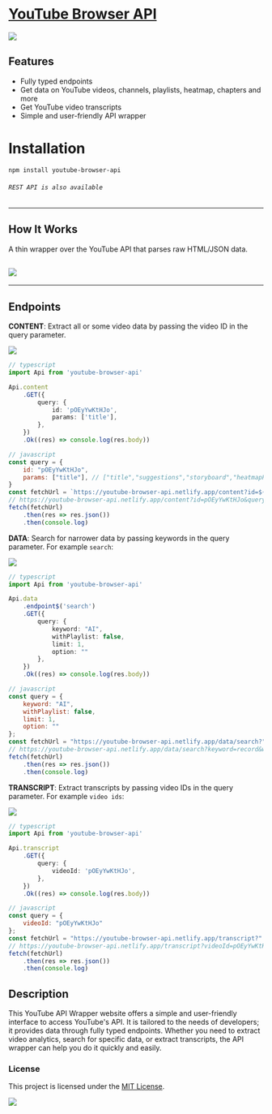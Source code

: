 <meta name="description" content="Access YouTube's videos, channels, playlists and more through our YouTube API Wrapper website. Our API wrapper offers content, data, and transcript endpoints with a simple interface tailored to your needs." />
<meta name="keywords" content="YouTube API, YouTube API Wrapper, video data, transcripts, channels, playlists, data endpoints, content endpoints, HTML data, simple interface, user-friendly." />

# [YouTube Browser API](https://youtube-browser-api.netlify.app/)
<a href="https://youtube-browser-api.netlify.app/" target="_blank"><img src="https://img.shields.io/badge/youtube browser api-website-green"></a>

## Features
- Fully typed endpoints
- Get data on YouTube videos, channels, playlists, heatmap, chapters and more
- Get YouTube video transcripts
- Simple and user-friendly API wrapper

# Installation
```bash
npm install youtube-browser-api
```
###### `REST API is also available`

---

## How It Works
A thin wrapper over the YouTube API that parses raw HTML/JSON data.

## <a href="https://github.com/kauderk/youtube-browser-api/wiki" target="_blank"><img src="https://img.shields.io/badge/Documentaion-Wiki-yellow"></a>
---

## Endpoints

**CONTENT**: Extract all or some video data by passing the video ID in the query parameter.

<a href="https://youtube-browser-api.netlify.app/content?id=pOEyYwKtHJo&query=title" target="_blank"><img src="https://img.shields.io/badge/test endpoint-&query=title"></a>

```ts
// typescript
import Api from 'youtube-browser-api'

Api.content
    .GET({
        query: {
            id: 'pOEyYwKtHJo',
            params: ['title'],
        },
    })
    .Ok((res) => console.log(res.body))
```
```js
// javascript
const query = {
    id: "pOEyYwKtHJo",
    params: ["title"], // ["title","suggestions","storyboard","heatmapPath","isLive","channel","description","initialData","playerResponse","apiToken","context","auto_chapters","chapters","heatmap"]
}
const fetchUrl = `https://youtube-browser-api.netlify.app/content?id=${query.id}&query=` + query.params.join()
// https://youtube-browser-api.netlify.app/content?id=pOEyYwKtHJo&query=title
fetch(fetchUrl)
    .then(res => res.json())
    .then(console.log)
```

**DATA**: Search for narrower data by passing keywords in the query parameter. For example `search`:

<a href="https://youtube-browser-api.netlify.app/data/search?keyword=record&withPlaylist=false&limit=1&option=" target="_blank"><img src="https://img.shields.io/badge/test endpoint-search?keyword=record"></a>

```ts
// typescript
import Api from 'youtube-browser-api'

Api.data
    .endpoint$('search')
    .GET({
        query: {
            keyword: "AI",
            withPlaylist: false,
            limit: 1,
            option: ""
        },
    })
    .Ok((res) => console.log(res.body))
```
```js
// javascript
const query = {
    keyword: "AI",
    withPlaylist: false,
    limit: 1,
    option: ""
};
const fetchUrl = "https://youtube-browser-api.netlify.app/data/search?" + new URLSearchParams(query).toString()
// https://youtube-browser-api.netlify.app/data/search?keyword=record&withPlaylist=false&limit=1&option=
fetch(fetchUrl)
    .then(res => res.json())
    .then(console.log)
```

**TRANSCRIPT**: Extract transcripts by passing video IDs in the query parameter. For example `video ids`:

<a href="https://youtube-browser-api.netlify.app/transcript?videoId=pOEyYwKtHJo" target="_blank"><img src="https://img.shields.io/badge/test endpoint-transcript?videoId=pOEyYwKtHJo"></a>

```ts
// typescript
import Api from 'youtube-browser-api'

Api.transcript
    .GET({
        query: {
            videoId: 'pOEyYwKtHJo',
        },
    })
    .Ok((res) => console.log(res.body))
```
```js
// javascript
const query = {
    videoId: "pOEyYwKtHJo"
};
const fetchUrl = "https://youtube-browser-api.netlify.app/transcript?" + new URLSearchParams(query).toString()
// https://youtube-browser-api.netlify.app/transcript?videoId=pOEyYwKtHJo
fetch(fetchUrl)
    .then(res => res.json())
    .then(console.log)
```
## Description
This YouTube API Wrapper website offers a simple and user-friendly interface to access YouTube's API. It is tailored to the needs of developers; it provides data through fully typed endpoints. Whether you need to extract video analytics, search for specific data, or extract transcripts, the API wrapper can help you do it quickly and easily.

### License
This project is licensed under the [MIT License](https://github.com/kauderk/youtube-browser-api/blob/main/LICENSE).

<a href="https://youtube-browser-api.netlify.app/" target="_blank"><img src="https://img.shields.io/badge/Try it out now!-youtube browser api-blue"></a>

